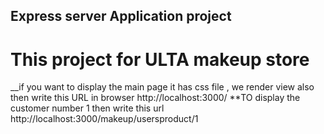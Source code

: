 ## Express server Application project
# This project for ULTA makeup store 
__if you want to display the main page it has css file , we render view also then write this URL in browser http://localhost:3000/ 
**TO display the customer number 1 then write this url http://localhost:3000/makeup/usersproduct/1
